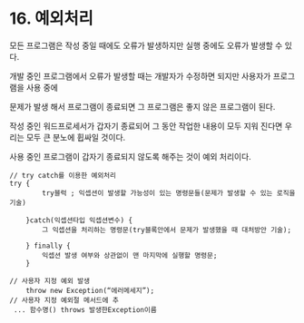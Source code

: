 # 16. 예외처리

모든 프로그램은 작성 중일 때에도 오류가 발생하지만 실행 중에도 오류가 발생할 수 있다.

 개발 중인 프로그램에서 오류가 발생할 때는 개발자가 수정하면 되지만 사용자가  프로그램을 사용 중에 

문제가 발생 해서 프로그램이 종료되면 그 프로그램은 좋지 않은 프로그램이 된다.

 작성 중인 워드프로세서가 갑자기 종료되어 그 동안 작업한 내용이 모두 지워 진다면 우리는 모두 큰 분노에 휩싸일 것이다.

 사용 중인 프로그램이 갑자기 종료되지 않도록 해주는 것이 예외 처리이다.

```text
// try catch를 이용한 예외처리 
try {
	    try블럭 ; 익셉션이 발생할 가능성이 있는 명령문들(문제가 발생할 수 있는 로직을 기술)

	}catch(익셉션타입 익셉션변수) {
	    그 익셉션을 처리하는 명령문(try블록안에서 문제가 발생했을 때 대처방안 기술);

	} finally {
	    익셉션 발생 여부와 상관없이 맨 마지막에 실행할 명령문;
	}
```

```text
// 사용자 지정 예외 발생
	throw new Exception(“에러메세지”);
// 사용자 지정 예외절 메서드에 추
 ... 함수명() throws 발생한Exception이름

```



